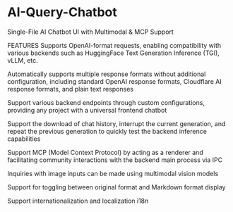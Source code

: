 # AI-Query-Chatbot
Single-File AI Chatbot UI with Multimodal &amp; MCP Support


FEATURES
Supports OpenAI-format requests, enabling compatibility with various backends such as HuggingFace Text Generation Inference (TGI), vLLM, etc.

Automatically supports multiple response formats without additional configuration, including standard OpenAI response formats, Cloudflare AI response formats, and plain text responses

Support various backend endpoints through custom configurations, providing any project with a universal frontend chatbot

Support the download of chat history, interrupt the current generation, and repeat the previous generation to quickly test the backend inference capabilities

Support MCP (Model Context Protocol) by acting as a renderer and facilitating community interactions with the backend main process via IPC

Inquiries with image inputs can be made using multimodal vision models

Support for toggling between original format and Markdown format display

Support internationalization and localization i18n

 
